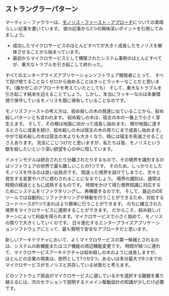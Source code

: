 ## ストラングラーパターン

マーティン・ファウラーは、[モノリス・ファースト・アプローチ](https://martinfowler.com/bliki/MonolithFirst.html)についての素晴らしい記事を書いています。
彼の記事から2つの興味深いポイントを引用してみましょう。

* 成功したマイクロサービスのほとんどすべてが大きく成長したモノリスを解体させることから始まっています。
* 最初からマイクロサービスとして構築されたシステム事例のほとんどすべてが、重大なトラブルを引き起こして終わった。

すべてのエンタープライズアプリケーションソフトウェア開発者にとって、
すべて投げ捨てることなくゼロから始めることはきっとラッキーなことだと思います。（誰かがこのアプローチを考えていたとしても）
そして、重大なトラブルを引き起こす結末を迎えることでしょう。
しかし、本当にラッキーなのは本番環境で保守しているモノリスを既に保有していることなのです。

モノリスファーストの考え方は、絞め殺しの木の発達に似ていることから、絞め殺しパターンとも言われます。
絞め殺しの木は、宿主の木の一番上で小さく芽生えます。
そして、その根は地面に向かって成長し始めます。
根が地面に達するとさらに成長を続け、絞め殺しの木は宿主の木の周りにまで成長し始めます。
やがて絞め殺しの木は宿主の木よりも大きくなり、時には宿主を死滅させることさえあります。
完全にこじつけだと思いますが、私たちは皆、モノリスという獣を殺したいという深い欲望を心の中に隠しています。

ドメインモデルは統合されたり分離されたりするもので、その境界を識別するのはソフトウェアの世界で最も難しいことの1つです。
そのため、しっかりとしたモノリスを作るのは良い出発点です。
間違った境界を設けてしまうと、次々と発生する変更やバグに惑わされることになるでしょう。
境界の識別は、通常は時間の経過とともに成熟するものです。
時間をかけて得た境界知識に対応するためにシステムをリファクタリングし、再構築するのです。
そして、最近のIDEツールでは自動的にリファクタリングや移動を行うことができるため、対処するコードベースが1つであればより簡単に行うことができます。
のちに確立された境界をマイクロサービスに適用することができます。
だからこそ、絞め殺しパターンによって利益を得られます。マイクロサービスで小さく始めて、モノリスの周りで大きくしていくのです。
日々進化するエンタープライズアプリケーションソフトウェアにとって、最も賢明で安全なアプローチだと思います。

新しいアーキテクチャにおいて、よくマイクロサービスの第一候補とされるのは、システムの新機能またはコア機能の周辺機能変更です。
時間が経つに連れて、マイクロサービスアーキテクチャは絞め殺しの木のように成長しますが、
ほとんどの企業の現実は、依然として1つか2つ、あるいは多分最大で6つまでのマイクロサービスがモノリスと共存している状態だと考えます。

どのソフトウェア部品がマイクロサービスに適しているかを選択する難題を乗り越えるには、次のセクションで説明するドメイン駆動設計の知識が少しだけ必要です。